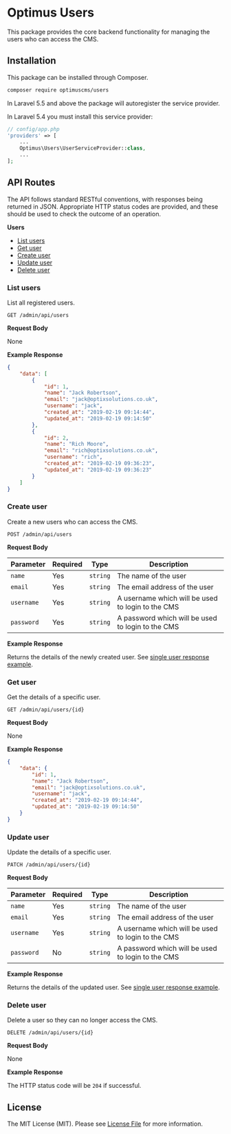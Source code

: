 # Optimus Users

This package provides the core backend functionality for managing the users who can access the CMS.

## Installation

This package can be installed through Composer.

```bash
composer require optimuscms/users
```

In Laravel 5.5 and above the package will autoregister the service provider. 

In Laravel 5.4 you must install this service provider:

```php
// config/app.php
'providers' => [
    ...
    Optimus\Users\UserServiceProvider::class,
    ...
];
```

## API Routes

The API follows standard RESTful conventions, with responses being returned in JSON. 
Appropriate HTTP status codes are provided, and these should be used to check the outcome of an operation.

**Users**

 - [List users](#list-users)
 - [Get user](#get-user)
 - [Create user](#create-user)
 - [Update user](#update-user)
 - [Delete user](#delete-user)

### List users

List all registered users.

```http
GET /admin/api/users
```

**Request Body**

None

**Example Response**

```json
{
    "data": [
        {
            "id": 1,
            "name": "Jack Robertson",
            "email": "jack@optixsolutions.co.uk",
            "username": "jack",
            "created_at": "2019-02-19 09:14:44",
            "updated_at": "2019-02-19 09:14:50"
        },
        {
            "id": 2,
            "name": "Rich Moore",
            "email": "rich@optixsolutions.co.uk",
            "username": "rich",
            "created_at": "2019-02-19 09:36:23",
            "updated_at": "2019-02-19 09:36:23"
        }
    ]
}
```

### Create user

Create a new users who can access the CMS.

```http
POST /admin/api/users
```

**Request Body**

| Parameter  | Required  | Type     | Description                                       |
|------------|-----------|----------|---------------------------------------------------|
| `name`     | Yes       | `string` | The name of the user                              |
| `email`    | Yes       | `string` | The email address of the user                     |
| `username` | Yes       | `string` | A username which will be used to login to the CMS |
| `password` | Yes       | `string` | A password which will be used to login to the CMS |

**Example Response**

Returns the details of the newly created user. See [single user response example](#get-user).

### Get user

Get the details of a specific user.

```http
GET /admin/api/users/{id}
```

**Request Body**

None

**Example Response**

```json
{
    "data": {
        "id": 1,
        "name": "Jack Robertson",
        "email": "jack@optixsolutions.co.uk",
        "username": "jack",
        "created_at": "2019-02-19 09:14:44",
        "updated_at": "2019-02-19 09:14:50"
    }
}
```

### Update user

Update the details of a specific user.

```http
PATCH /admin/api/users/{id}
```

**Request Body**

| Parameter  | Required | Type     | Description                                       |
|------------|----------|----------|---------------------------------------------------|
| `name`     | Yes      | `string` | The name of the user                              |
| `email`    | Yes      | `string` | The email address of the user                     |
| `username` | Yes      | `string` | A username which will be used to login to the CMS |
| `password` | No       | `string` | A password which will be used to login to the CMS |

**Example Response**

Returns the details of the updated user. See [single user response example](#get-user).

### Delete user

Delete a user so they can no longer access the CMS.

```http
DELETE /admin/api/users/{id}
```

**Request Body**

None

**Example Response**

The HTTP status code will be `204` if successful.

## License

The MIT License (MIT). Please see [License File](LICENSE.md) for more information.

